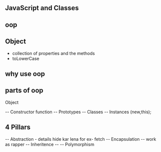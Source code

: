 ## JavaScript and Classes


## oop

## Object
- collection of properties and the methods
- toLowerCase


## why use oop 

## parts of oop

Object 

-- Constructor function
-- Prototypes
-- Classes
-- Instances (new,this);

## 4 Pillars
-- Abstraction   - details hide kar lena for ex- fetch
-- Encapsulation  -- work as rapper
-- Inheritence   -- 
-- Polymorphism
